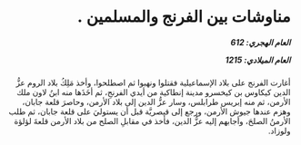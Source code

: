 <h1 dir="rtl">مناوشات بين الفرنج والمسلمين .</h1>

<h5 dir="rtl">العام الهجري:  612

العام الميلادي: 1215

</h5>

<p dir="rtl">أغارت الفرنج على بلاد الإسماعيلية فقتلوا ونهبوا ثم اصطلحوا، وأخذ مَلِكُ بلاد الروم عزُّ الدين كيكاوس بن كيخسرو مدينة إنطاكية من أيدي الفرنجِ، ثم أخَذَها منه ابنُ لاون ملك الأرمن، ثم منه إبريس طرابلس، وسار عزُّ الدين إلى بلاد الأرمن، وحاصرَ قلعة جابان، وهزم عندها جيوش الأرمن، ورجع إلى قيصريَّة قبل أن يستوليَ على قلعة جابان، ثم طلب الأرمنُ الصلحَ، وأجابهم إليه عزُّ الدين، فأخذ في مقابلِ الصلح من بلاد الأرمن قلعةَ لؤلؤة ولوزاد.</p></br>

